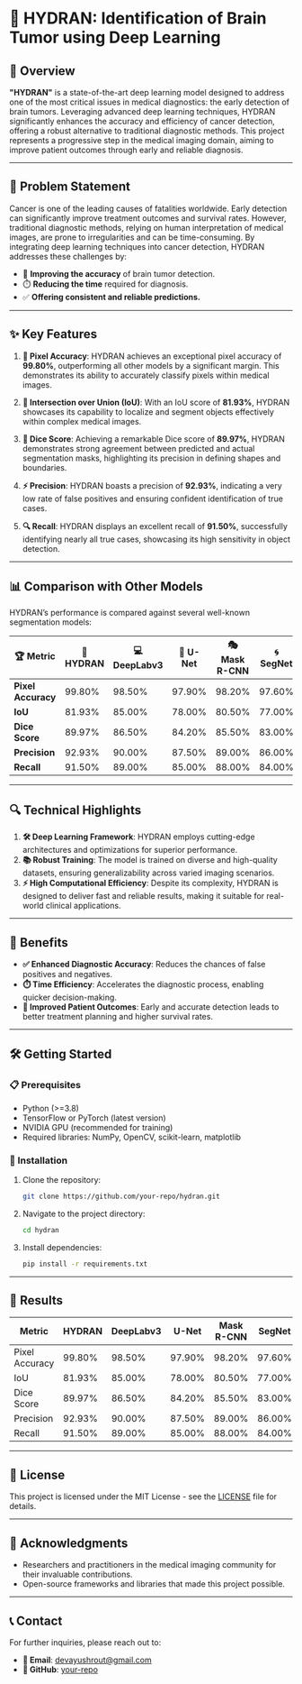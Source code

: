 # 🌟 HYDRAN: Identification of Brain Tumor using Deep Learning

## 🚀 Overview

**"HYDRAN"** is a state-of-the-art deep learning model designed to address one of the most critical issues in medical diagnostics: the early detection of brain tumors. Leveraging advanced deep learning techniques, HYDRAN significantly enhances the accuracy and efficiency of cancer detection, offering a robust alternative to traditional diagnostic methods. This project represents a progressive step in the medical imaging domain, aiming to improve patient outcomes through early and reliable diagnosis.

---

## 🧠 Problem Statement

Cancer is one of the leading causes of fatalities worldwide. Early detection can significantly improve treatment outcomes and survival rates. However, traditional diagnostic methods, relying on human interpretation of medical images, are prone to irregularities and can be time-consuming. By integrating deep learning techniques into cancer detection, HYDRAN addresses these challenges by:

- 🎯 **Improving the accuracy** of brain tumor detection.
- ⏱️ **Reducing the time** required for diagnosis.
- ✅ **Offering consistent and reliable predictions.**

---

## ✨ Key Features

1. **🎨 Pixel Accuracy**: HYDRAN achieves an exceptional pixel accuracy of **99.80%**, outperforming all other models by a significant margin. This demonstrates its ability to accurately classify pixels within medical images.

2. **📏 Intersection over Union (IoU)**: With an IoU score of **81.93%**, HYDRAN showcases its capability to localize and segment objects effectively within complex medical images.

3. **🎯 Dice Score**: Achieving a remarkable Dice score of **89.97%**, HYDRAN demonstrates strong agreement between predicted and actual segmentation masks, highlighting its precision in defining shapes and boundaries.

4. **⚡ Precision**: HYDRAN boasts a precision of **92.93%**, indicating a very low rate of false positives and ensuring confident identification of true cases.

5. **🔍 Recall**: HYDRAN displays an excellent recall of **91.50%**, successfully identifying nearly all true cases, showcasing its high sensitivity in object detection.

---

## 📊 Comparison with Other Models

HYDRAN’s performance is compared against several well-known segmentation models:

| 🏆 **Metric**        | 🌟 **HYDRAN** | 💻 DeepLabv3 | 🧩 U-Net | 🎭 Mask R-CNN | 🌀 SegNet | 🔗 ResUNet |
|----------------------|---------------|--------------|----------|---------------|-----------|------------|
| **Pixel Accuracy**   | 99.80%        | 98.50%       | 97.90%   | 98.20%        | 97.60%    | 97.50%     |
| **IoU**             | 81.93%        | 85.00%       | 78.00%   | 80.50%        | 77.00%    | 76.50%     |
| **Dice Score**      | 89.97%        | 86.50%       | 84.20%   | 85.50%        | 83.00%    | 82.50%     |
| **Precision**       | 92.93%        | 90.00%       | 87.50%   | 89.00%        | 86.00%    | 85.50%     |
| **Recall**          | 91.50%        | 89.00%       | 85.00%   | 88.00%        | 84.00%    | 83.50%     |

---

## 🔍 Technical Highlights

1. **🛠️ Deep Learning Framework**: HYDRAN employs cutting-edge architectures and optimizations for superior performance.
2. **📚 Robust Training**: The model is trained on diverse and high-quality datasets, ensuring generalizability across varied imaging scenarios.
3. **⚡ High Computational Efficiency**: Despite its complexity, HYDRAN is designed to deliver fast and reliable results, making it suitable for real-world clinical applications.

---

## 🎯 Benefits

- **✅ Enhanced Diagnostic Accuracy**: Reduces the chances of false positives and negatives.
- **⏱️ Time Efficiency**: Accelerates the diagnostic process, enabling quicker decision-making.
- **💊 Improved Patient Outcomes**: Early and accurate detection leads to better treatment planning and higher survival rates.

---

## 🛠️ Getting Started

### 📋 Prerequisites

- Python (>=3.8)
- TensorFlow or PyTorch (latest version)
- NVIDIA GPU (recommended for training)
- Required libraries: NumPy, OpenCV, scikit-learn, matplotlib

### 🔧 Installation

1. Clone the repository:
   ```bash
   git clone https://github.com/your-repo/hydran.git
   ```
2. Navigate to the project directory:
   ```bash
   cd hydran
   ```
3. Install dependencies:
   ```bash
   pip install -r requirements.txt
   ```
---

## 📜 Results

| Metric          | HYDRAN  | DeepLabv3 | U-Net | Mask R-CNN | SegNet | ResUNet |
|-----------------|---------|-----------|-------|------------|--------|---------|
| Pixel Accuracy  | 99.80%  | 98.50%    | 97.90%| 98.20%     | 97.60% | 97.50%  |
| IoU            | 81.93%  | 85.00%    | 78.00%| 80.50%     | 77.00% | 76.50%  |
| Dice Score      | 89.97%  | 86.50%    | 84.20%| 85.50%     | 83.00% | 82.50%  |
| Precision       | 92.93%  | 90.00%    | 87.50%| 89.00%     | 86.00% | 85.50%  |
| Recall          | 91.50%  | 89.00%    | 85.00%| 88.00%     | 84.00% | 83.50%  |

---

## 📄 License

This project is licensed under the MIT License - see the [LICENSE](LICENSE) file for details.

---

## 🙏 Acknowledgments

- Researchers and practitioners in the medical imaging community for their invaluable contributions.
- Open-source frameworks and libraries that made this project possible.

---

## 📞 Contact

For further inquiries, please reach out to:
- **📧 Email**: devayushrout@gmail.com
- **🐙 GitHub**: [your-repo](https://github.com/your-repo/hydran)


